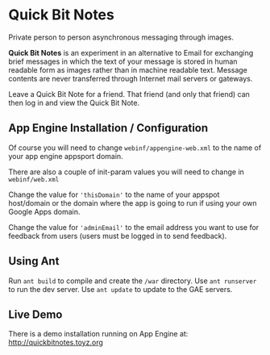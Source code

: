 # Quick Bit Notes #
Private person to person asynchronous messaging through images.

<b>Quick Bit Notes</b> is an experiment in an alternative to Email for exchanging brief messages in which the text of your message is stored in human readable form as images rather than in machine readable text.  Message contents are never transferred through Internet mail servers or gateways.

Leave a Quick Bit Note for a friend. That friend (and only that friend) can then log in and view the Quick Bit Note. 

## App Engine Installation / Configuration ##

Of course you will need to change `webinf/appengine-web.xml`
to the name of your app engine appsport domain.

There are also a couple of init-param values you will need to
change in `webinf/web.xml`

Change the value for `'thisDomain'` to the name of your appspot
host/domain or the domain where the app is going to run if 
using your own Google Apps domain.

Change the value for `'adminEmail'` to the email address you want to 
use for feedback from users (users must be logged in to send 
feedback).


## Using Ant ##

Run `ant build` to compile and create the `/war` directory. Use
`ant runserver` to run the dev server.  Use `ant update` to update
to the GAE servers.

## Live Demo ##

There is a demo installation running on App Engine at: http://quickbitnotes.toyz.org

